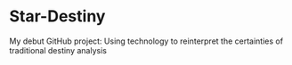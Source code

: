 # Star-Destiny
My debut GitHub project: Using technology to reinterpret the certainties of traditional destiny analysis
